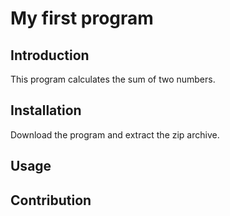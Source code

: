 # My first program

## Introduction
This program calculates the sum of two numbers.

## Installation
Download the program and extract the zip archive.

## Usage

## Contribution

